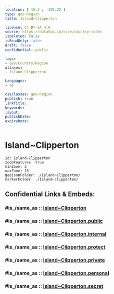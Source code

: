 ```yaml
---
location: [ 10.3 , -109.22 ] 
type: geo-Region
title: Island~Clipperton

license: CC BY-SA 4.0
source: https://datahub.io/core/country-codes
isDeleted: false
isReadOnly: false
draft: false
confidential: public

tags:
- geo/Country/Region
aliases:
- Island~Clipperton

Languages:
- de

cssclasses: geo-Region
publish: true
linkTitle: 
keywords: 
layout: 
publishDate: 
expiryDate: 
---
```


# Island~Clipperton

```leaflet
id: Island~Clipperton
zoomFeatures: true 
minZoom: 2 
maxZoom: 18
geojsonFolder: ./Island~Clipperton/
markerFolder: ./Island~Clipperton/
```


## Confidential Links & Embeds: 

### #is_/same_as :: [Island~Clipperton](/_Standards/Earth/Continent/America~Caribbean/Island~Clipperton.md) 

### #is_/same_as :: [Island~Clipperton.public](/_public/Earth/Continent/America~Caribbean/Island~Clipperton.public.md) 

### #is_/same_as :: [Island~Clipperton.internal](/_internal/Earth/Continent/America~Caribbean/Island~Clipperton.internal.md) 

### #is_/same_as :: [Island~Clipperton.protect](/_protect/Earth/Continent/America~Caribbean/Island~Clipperton.protect.md) 

### #is_/same_as :: [Island~Clipperton.private](/_private/Earth/Continent/America~Caribbean/Island~Clipperton.private.md) 

### #is_/same_as :: [Island~Clipperton.personal](/_personal/Earth/Continent/America~Caribbean/Island~Clipperton.personal.md) 

### #is_/same_as :: [Island~Clipperton.secret](/_secret/Earth/Continent/America~Caribbean/Island~Clipperton.secret.md)

